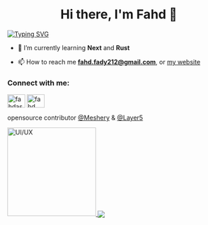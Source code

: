 <h1 align="center"> Hi there, I'm Fahd 👋</h1>

[![Typing SVG](https://readme-typing-svg.herokuapp.com?duration=3200&color=AA83FF&center=true&vCenter=true&lines=A+passionate+software+developer)](https://git.io/typing-svg)

- 🌱 I’m currently learning **Next** and **Rust**

- 📫 How to reach me **fahd.fady212@gmail.com**, or <a href="https://fahddev.vercel.app/"> my website </a>

<h3 align="left">Connect with me:</h3>
<p align="left">
<a href="https://x.com/fahdashwr" target="blank"><img align="center" src="https://raw.githubusercontent.com/rahuldkjain/github-profile-readme-generator/master/src/images/icons/Social/twitter.svg" alt="fahdashwr" height="30" width="40" /></a>
<a href="https://linkedin.com/in/fahdashour/" target="blank"><img align="center" src="https://raw.githubusercontent.com/rahuldkjain/github-profile-readme-generator/master/src/images/icons/Social/linked-in-alt.svg" alt="fahd ashour" height="30" width="40" /></a>
</p>

<p>opensource contributor <a href="https://github.com/meshery">@Meshery</a> & <a href="https://github.com/layer5io"> @Layer5</a></p>
 <a href= "https://cloud.layer5.io/user/0f31f08a-624b-4304-92de-8da67944ffb0?tab=badges&badge=ui-ux" >
    <img src = "https://badges.layer5.io/assets/badges/ui-ux/ui-ux.png" alt = "UI/UX" style="height:200px; width:auto;"  />
  </a >

<image align="center" src="https://github-readme-streak-stats.herokuapp.com/?user=fahdfady&theme=shades-of-purple&hide_border=true" /> 
